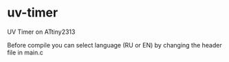 # uv-timer
UV Timer on ATtiny2313

Before compile you can select language (RU or EN) by changing the header file in main.c
